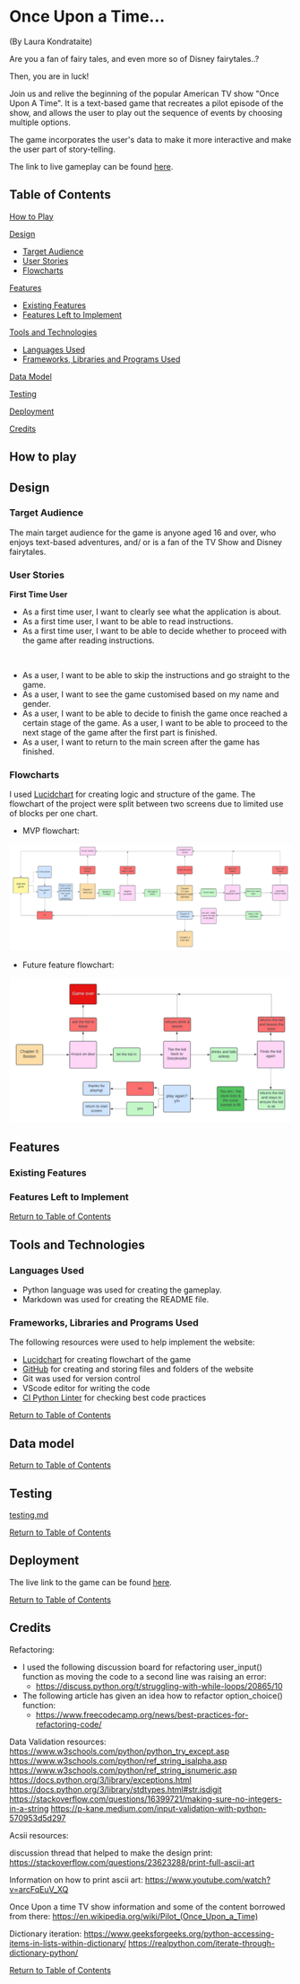 # Once Upon a Time...
(By Laura Kondrataite)

Are you a fan of fairy tales, and even more so of Disney fairytales..?

Then, you are in luck! 

Join us and relive the beginning of the popular American TV show "Once Upon A Time".  It is a text-based game that recreates a pilot episode of the show, and allows the user to play out the sequence of events by choosing multiple options. 

The game incorporates the user's data to make it more interactive and make the user part of story-telling.

The link to live gameplay can be found [here](https://once-upon-a-time-f214671524cd.herokuapp.com/).

## Table of Contents

[How to Play](#how-to-play)

[Design](#design)
- [Target Audience](#target-audience)
- [User Stories](#user-stories)
- [Flowcharts](#flowcharts)

[Features](#features)
- [Existing Features](#existing-features)
- [Features Left to Implement](#features-left-to-implement)

[Tools and Technologies](#tools-and-technologies)
- [Languages Used](#languages-used)
- [Frameworks, Libraries and Programs Used](#frameworks-libraries-and-programs-used)

[Data Model](#data-model)

[Testing](#testing)

[Deployment](#deployment)

[Credits](#credits)

## How to play

## Design
### Target Audience

The main target audience for the game is anyone aged 16 and over, who enjoys text-based adventures, and/ or is a fan of the TV Show and Disney fairytales.


### User Stories
**First Time User**

- As a first time user, I want to clearly see what the application is about.
- As a first time user, I want to be able to read instructions.
- As a first time user, I want to be able to decide whether to proceed with the game after reading instructions.

<br>

- As a user, I want to be able to skip the instructions and go straight to the game.
- As a user, I want to see the game customised based on my name and gender.
- As a user, I want to be able to decide to finish the game once reached a certain stage of the game.
As a user, I want to be able to proceed to the next stage of the game after the first part is finished.
- As a user, I want to return to the main screen after the game has finished.

### Flowcharts
I used [Lucidchart](https://lucid.app/) for creating logic and structure of the game. The flowchart of the project were split between two screens due to limited use of blocks per one chart.

- MVP flowchart:

![flowchart-mvp](documentation/flowcharts/mvp-flowchart.jpeg)


- Future feature flowchart:

![flowchart-mvp](documentation/flowcharts/chapter3.jpeg)

## Features
### Existing Features
### Features Left to Implement

[Return to Table of Contents](#table-of-contents)
## Tools and Technologies

### Languages Used

- Python language was used for creating the gameplay. 
- Markdown was used for creating the README file.

### Frameworks, Libraries and Programs Used

The following resources were used to help implement the website:
- [Lucidchart](https://lucid.app/) for creating flowchart of the game
- [GitHub](https://github.com/) for creating and storing files and folders of the website
- Git was used for version control
- VScode editor for writing the code
- [CI Python Linter](https://pep8ci.herokuapp.com/#) for checking best code practices 

 [Return to Table of Contents](#table-of-contents)

## Data model

[Return to Table of Contents](#table-of-contents)
## Testing
[testing.md](TESTING.md)

[Return to Table of Contents](#table-of-contents)
## Deployment

The live link to the game can be found [here](https://once-upon-a-time-f214671524cd.herokuapp.com/).

[Return to Table of Contents](#table-of-contents)
## Credits

Refactoring:

- I used the following discussion board for refactoring user_input() function as moving the code to a second line was raising an error:
    - https://discuss.python.org/t/struggling-with-while-loops/20865/10
- The following article has given an idea how to refactor option_choice() function:
    - https://www.freecodecamp.org/news/best-practices-for-refactoring-code/

Data Validation resources:
https://www.w3schools.com/python/python_try_except.asp
https://www.w3schools.com/python/ref_string_isalpha.asp
https://www.w3schools.com/python/ref_string_isnumeric.asp
https://docs.python.org/3/library/exceptions.html
https://docs.python.org/3/library/stdtypes.html#str.isdigit
https://stackoverflow.com/questions/16399721/making-sure-no-integers-in-a-string
https://p-kane.medium.com/input-validation-with-python-570953d5d297


Acsii resources:

discussion thread that helped to make the design print: https://stackoverflow.com/questions/23623288/print-full-ascii-art

Information on how to print ascii art: https://www.youtube.com/watch?v=arcFqEuV_XQ

Once Upon a time TV show information and some of the content borrowed from there:
https://en.wikipedia.org/wiki/Pilot_(Once_Upon_a_Time)

Dictionary iteration:
https://www.geeksforgeeks.org/python-accessing-items-in-lists-within-dictionary/
https://realpython.com/iterate-through-dictionary-python/

[Return to Table of Contents](#table-of-contents)